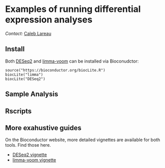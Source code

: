 <br><br>
# Examples of running differential expression analyses

*Contact:* [Caleb Lareau](mailto:caleblareau@g.harvard.edu)

## Install

Both [DESeq2](https://bioconductor.org/packages/release/bioc/html/DESeq2.html) and [limma-voom](https://bioconductor.org/packages/release/bioc/html/limma.html) can be installed via Bioconudctor:

```
source("https://bioconductor.org/biocLite.R")
biocLite("limma")
biocLite("DESeq2")
```

## Sample Analysis

## Rscripts


## More exahustive guides

On the Bioconductor website, more detailed vignettes are available for both tools. Find those here.

- [DESeq2 vignette](https://bioconductor.org/packages/release/bioc/vignettes/DESeq2/inst/doc/DESeq2.html)
- [limma-voom vignette](https://www.bioconductor.org/help/workflows/RNAseq123/)


<br><br>
